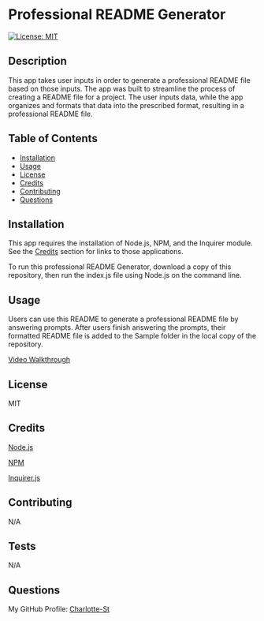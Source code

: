 # Professional README Generator

[![License: MIT](https://img.shields.io/badge/License-MIT-yellow.svg)](https://opensource.org/licenses/MIT)

## Description
This app takes user inputs in order to generate a professional README file based on those inputs. The app was built to streamline the process of creating a README file for a project. The user inputs data, while the app organizes and formats that data into the prescribed format, resulting in a professional README file. 

## Table of Contents
* [Installation](#Installation)
* [Usage](#Usage)
* [License](#License)
* [Credits](#Credits)
* [Contributing](#Contributing)
* [Questions](#Questions)

## Installation
This app requires the installation of Node.js, NPM, and the Inquirer module. See the [Credits](#Credits) section for links to those applications. 

To run this professional README Generator, download a copy of this repository, then run the index.js file using Node.js on the command line. 


## Usage
Users can use this README to generate a professional README file by answering prompts. After users finish answering the prompts, their formatted README file is added to the Sample folder in the local copy of the repository. 

[Video Walkthrough](https://drive.google.com/file/d/1u753ohnVeBGY_Xhegi2p2CLfYkHStJ1p/view?usp=share_link)

## License
MIT
   
## Credits
[Node.js](https://nodejs.org/en)

[NPM](https://www.npmjs.com/)

[Inquirer.js](https://www.npmjs.com/package/inquirer)

## Contributing
N/A

## Tests
N/A

## Questions
My GitHub Profile: [Charlotte-St](https://github.com/Charlotte-ST)

    